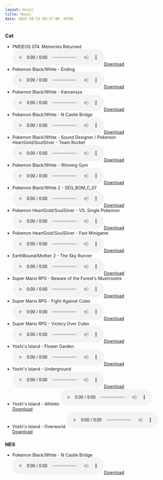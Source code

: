 ```yaml
---
layout: music
title: Music
date: 2025-10-23 09:37:00 -0700
---
```


### Cat
 - PMDEOS 074. Memories Returned
   <span class="music-file"><audio controls src="/static/Meow/074. Memories Returned (Katie's Meow).ogg"><i>Audio playback not supported.</i></audio><a href="/static/Meow/074. Memories Returned (Katie's Meow).ogg">Download</a></span>
 - Pokemon Black/White - Ending
   <span class="music-file"><audio controls src="/static/Meow/BWEndingMeow.ogg"><i>Audio playback not supported.</i></audio><a href="/static/Meow/BWEndingMeow.ogg">Download</a></span>
 - Pokemon Black/White - Kanransya
   <span class="music-file"><audio controls src="/static/Meow/KanransyaMeow.ogg"><i>Audio playback not supported.</i></audio><a href="/static/Meow/KanransyaMeow.ogg">Download</a></span>
 - Pokemon Black/White - N Castle Bridge
   <span class="music-file"><audio controls src="/static/Meow/NCastleBridge.ogg"><i>Audio playback not supported.</i></audio><a href="/static/Meow/NCastleBridge.ogg">Download</a></span>
 - Pokemon Black/White - Sound Designer / Pokemon HeartGold/SoulSilver - Team Rocket
   <span class="music-file"><audio controls src="/static/Meow/SEQ_BGM_E_SOUND_DESIGNER_KATIES_MEOW.ogg"><i>Audio playback not supported.</i></audio><a href="/static/Meow/SEQ_BGM_E_SOUND_DESIGNER_KATIES_MEOW.ogg">Download</a></span>
 - Pokemon Black/White - Winning Gym
   <span class="music-file"><audio controls src="/static/Meow/WinningGymWithLoop.ogg"><i>Audio playback not supported.</i></audio><a href="/static/Meow/WinningGymWithLoop.ogg">Download</a></span>
 - Pokemon Black/White 2 - SEQ\_BGM\_C\_07
   <span class="music-file"><audio controls src="/static/Meow/SEQ_BGM_C_07.ogg"><i>Audio playback not supported.</i></audio><a href="/static/Meow/SEQ_BGM_C_07.ogg">Download</a></span>
 - Pokemon HeartGold/SoulSilver - VS. Single Pokemon
   <span class="music-file"><audio controls src="/static/Meow/SEQ_GS_VS_NORAPOKE.ogg"><i>Audio playback not supported.</i></audio><a href="/static/Meow/SEQ_GS_VS_NORAPOKE.ogg">Download</a></span>
 - Pokemon HeartGold/SoulSilver - Fast Minigame
   <span class="music-file"><audio controls src="/static/Meow/SEQ_GS_PT_GAMEF_KATIEMAU.ogg"><i>Audio playback not supported.</i></audio><a href="/static/Meow/SEQ_GS_PT_GAMEF_KATIEMAU.ogg">Download</a></span>
 - EarthBound/Mother 2 - The Sky Runner
   <span class="music-file"><audio controls src="/static/Meow/mo2-070.ogg"><i>Audio playback not supported.</i></audio><a href="/static/Meow/mo2-070.ogg">Download</a></span>
 - Super Mario RPG - Beware of the Forest's Mushrooms
   <span class="music-file"><audio controls src="/static/Meow/smr-128.ogg"><i>Audio playback not supported.</i></audio><a href="/static/Meow/smr-128.ogg">Download</a></span>
 - Super Mario RPG - Fight Against Culex
   <span class="music-file"><audio controls src="/static/Meow/smr-207.ogg"><i>Audio playback not supported.</i></audio><a href="/static/Meow/smr-207.ogg">Download</a></span>
 - Super Mario RPG - Victory Over Culex
   <span class="music-file"><audio controls src="/static/Meow/smr-208.ogg"><i>Audio playback not supported.</i></audio><a href="/static/Meow/smr-208.ogg">Download</a></span>
 - Yoshi's Island - Flower Garden
   <span class="music-file"><audio controls src="/static/Meow/yi-07.ogg"><i>Audio playback not supported.</i></audio><a href="/static/Meow/yi-07.ogg">Download</a></span>
 - Yoshi's Island - Underground
   <span class="music-file"><audio controls src="/static/Meow/yi-09.ogg"><i>Audio playback not supported.</i></audio><a href="/static/Meow/yi-09.ogg">Download</a></span>
 - Yoshi's Island - Athletic
   <span class="music-file"><audio controls src="/static/Meow/yi-13a.ogg"><i>Audio playback not supported.</i></audio><a href="/static/Meow/yi-13a.ogg">Download</a></span>
 - Yoshi's Island - Overworld
   <span class="music-file"><audio controls src="/static/Meow/yi-14.ogg"><i>Audio playback not supported.</i></audio><a href="/static/Meow/yi-14.ogg">Download</a></span>
### NES
 - Pokemon Black/White - N Castle Bridge
   <span class="music-file"><audio controls src="/static/NES/SEQ_BGM_N_CASTLE_BRIDGE.ogg"><i>Audio playback not supported.</i></audio><a href="/static/NES/SEQ_BGM_N_CASTLE_BRIDGE.ogg">Download</a></span>
